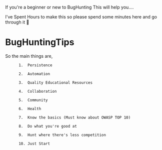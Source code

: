 If you're a beginner or new to BugHunting This will help you....

I've Spent Hours to make this so please spend some minutes here and go through it 🙂

# BugHuntingTips

So the main things are,

          1.  Persistence

          2.  Automation
          
          3.  Quality Educational Resources
          
          4.  Collaboration
          
          5.  Community
          
          6.  Health
          
          7.  Know the basics (Must know about OWASP TOP 10)
          
          8.  Do what you're good at
          
          9.  Hunt where there's less competition
          
          10. Just Start

